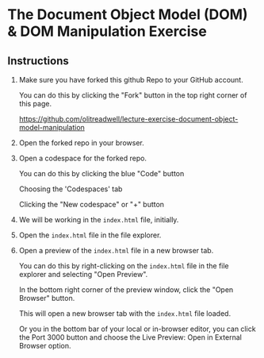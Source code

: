 <!-- this readme is a lecture exercise to demonstrate the document object model (DOM) & DOM manipuluation -->

# The Document Object Model (DOM) & DOM Manipulation Exercise

## Instructions

1. Make sure you have forked this github Repo to your GitHub account.

    You can do this by clicking the "Fork" button in the top right corner of this page.

    https://github.com/olitreadwell/lecture-exercise-document-object-model-manipulation

2. Open the forked repo in your browser.
3. Open a codespace for the forked repo.

    You can do this by clicking the blue "Code" button 

    Choosing the 'Codespaces' tab

    Clicking the "New codespace" or "+" button

3. We will be working in the `index.html` file, initially.
4. Open the `index.html` file in the file explorer.
5. Open a preview of the `index.html` file in a new browser tab.

    You can do this by right-clicking on the `index.html` file in the file explorer and selecting "Open Preview".

    In the bottom right corner of the preview window, click the "Open Browser" button.

    This will open a new browser tab with the `index.html` file loaded.

    Or you in the bottom bar of your local or in-browser editor, you can click the Port 3000 button and choose the Live Preview: Open in External Browser option.
